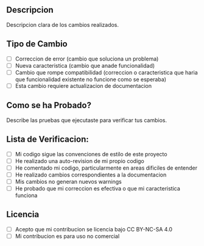 ## Descripcion
Descripcion clara de los cambios realizados.

## Tipo de Cambio
- [ ] Correccion de error (cambio que soluciona un problema)
- [ ] Nueva caracteristica (cambio que anade funcionalidad)
- [ ] Cambio que rompe compatibilidad (correccion o caracteristica que haria que funcionalidad existente no funcione como se esperaba)
- [ ] Esta cambio requiere actualizacion de documentacion

## Como se ha Probado?
Describe las pruebas que ejecutaste para verificar tus cambios.

## Lista de Verificacion:
- [ ] Mi codigo sigue las convenciones de estilo de este proyecto
- [ ] He realizado una auto-revision de mi propio codigo
- [ ] He comentado mi codigo, particularmente en areas dificiles de entender
- [ ] He realizado cambios correspondientes a la documentacion
- [ ] Mis cambios no generan nuevos warnings
- [ ] He probado que mi correccion es efectiva o que mi caracteristica funciona

## Licencia
- [ ] Acepto que mi contribucion se licencia bajo CC BY-NC-SA 4.0
- [ ] Mi contribucion es para uso no comercial
